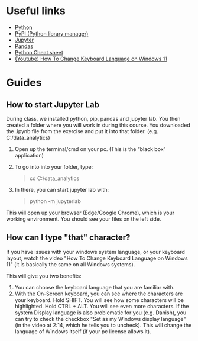 # Useful links

- [Python](https://www.python.org/)
- [PyPI (Python library manager)](https://pypi.org/)
- [Jupyter](https://jupyter.org/)
- [Pandas](https://pandas.pydata.org/)
- [Python Cheat sheet](https://www.pythoncheatsheet.org/)
- [(Youtube) How To Change Keyboard Language on Windows 11](https://www.youtube.com/watch?v=hgH3fVZyngc)

# Guides

## How to start Jupyter Lab
During class, we installed python, pip, pandas and jupyter lab. You then created a folder where you will work in during this course. You downloaded the .ipynb file from the exercise and put it into that folder. (e.g. C:/data_analytics)

1. Open up the terminal/cmd on your pc. (This is the “black box” application)

2. To go into into your folder, type:
    > cd C:/data_analytics
3. In there, you can start jupyter lab with:
    > python -m jupyterlab

This will open up your browser (Edge/Google Chrome), which is your working environment. You should see your files on the left side.

## How can I type "that" character?
If you have issues with your windows system language, or your keyboard layout, watch the video "How To Change Keyboard Language on Windows 11" (it is basically the same on all Windows systems).

This will give you two benefits:
1. You can choose the keyboard language that you are familiar with.
2. With the On-Screen keyboard, you can see where the characters are your keyboard. Hold SHIFT. You will see how some characters will be highlighted. Hold CTRL + ALT. You will see even more characters.
If the system Display language is also problematic for you (e.g. Danish), you can try to check the checkbox "Set as my Windows display language" (in the video at 2:14, which he tells you to uncheck). This will change the language of Windows itself (if your pc license allows it).